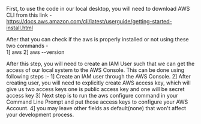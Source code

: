 First, to use the code in our local desktop, you will need to download AWS CLI from this link - https://docs.aws.amazon.com/cli/latest/userguide/getting-started-install.html

After that you can check if the aws is properly installed or not using these two commands - <br>
1] aws
2] aws --version

After this step, you will need to create an IAM User such that we can get the access of our local system to the AWS Console.
This can be done using following steps :-
1] Create an IAM user through the AWS Console.
2] After creating user, you will need to explicitly create AWS access key, which will give us two access keys one is public access key and one will be secret access key
3] Next step is to run the aws configure command in your Command Line Prompt and put those access keys to configure your AWS Account.
4] you may leave other fields as default(none) that won't affect your development process.
